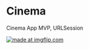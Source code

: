 # Cinema
Cinema App
MVP, URLSession

<a href="https://imgflip.com/gif/3vwzsb"><img src="https://imgflip.com/gif/3vwzsb.gif" title="made at imgflip.com"/></a>

